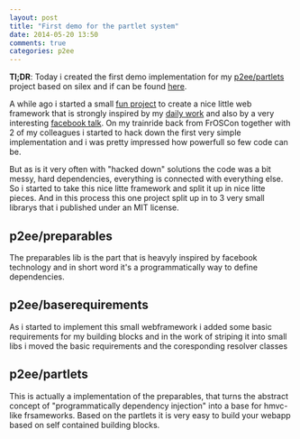 ```yaml
---
layout: post
title: "First demo for the partlet system"
date: 2014-05-20 13:50
comments: true
categories: p2ee
---
```


**Tl;DR**: Today i created the first demo implementation for my [p2ee/partlets][1] project based on silex and if can be found [here][2].

A while ago i started a small [fun project][3] to create a nice little web framework that is strongly inspired by my [daily work][4] and also by a very interesting [facebook talk][5]. 
On my trainride back from FrOSCon together with 2 of my colleagues i started to hack down the first very simple implementation and i was pretty impressed how powerfull so few code can be.

But as is it very often with "hacked down" solutions the code was a bit messy, hard dependencies, everything is connected with everything else. So i started to take this nice litte framework and split it up in nice litte pieces. And in this process this one project split up in to 3 very small librarys that i published under an MIT license.

p2ee/preparables
----------------

The preparables lib is the part that is heavyly inspired by facebook technology and in short word it's a programmatically way to define dependencies.

p2ee/baserequirements
---------------------

As i started to implement this small webframework i added some basic requirements for my building blocks and in the work of striping it into small libs i moved the basic requirements and the coresponding resolver classes

p2ee/partlets
-------------

This is actually a implementation of the preparables, that turns the abstract concept of "programmatically dependency injection" into a base for hmvc-like frsameworks. Based on the partlets it is very easy to build your webapp based on self contained building blocks.



  [1]: https://github.com/P2EE/partlets
  [2]: https://github.com/P2EE/silex-partlet-demo
  [3]: https://github.com/P2EE
  [4]: http://www.researchgate.net/
  [5]: http://www.infoq.com/presentations/Evolution-of-Code-Design-at-Facebook
